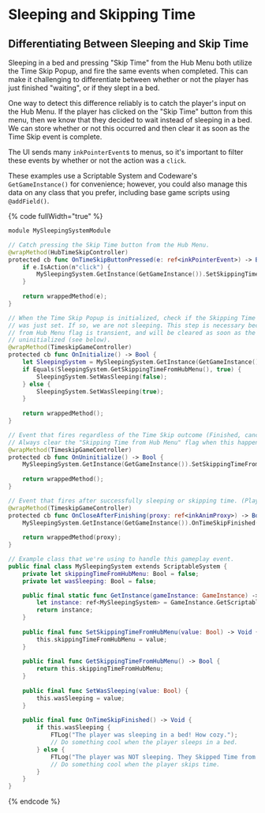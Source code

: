 # Sleeping and Skipping Time

## Differentiating Between Sleeping and Skip Time

Sleeping in a bed and pressing "Skip Time" from the Hub Menu both utilize the Time Skip Popup, and fire the same events when completed. This can make it challenging to differentiate between whether or not the player has just finished "waiting", or if they slept in a bed.

One way to detect this difference reliably is to catch the player's input on the Hub Menu. If the player has clicked on the "Skip Time" button from this menu, then we know that they decided to wait instead of sleeping in a bed. We can store whether or not this occurred and then clear it as soon as the Time Skip event is complete.

The UI sends many `inkPointerEvent`s to menus, so it's important to filter these events by whether or not the action was a `click`.

These examples use a Scriptable System and Codeware's `GetGameInstance()` for convenience; however, you could also manage this data on any class that you prefer, including base game scripts using `@addField()`.

{% code fullWidth="true" %}
```swift
module MySleepingSystemModule

// Catch pressing the Skip Time button from the Hub Menu.
@wrapMethod(HubTimeSkipController)
protected cb func OnTimeSkipButtonPressed(e: ref<inkPointerEvent>) -> Bool {
	if e.IsAction(n"click") {
		MySleepingSystem.GetInstance(GetGameInstance()).SetSkippingTimeFromHubMenu(true);
	}
	
	return wrappedMethod(e);
}

// When the Time Skip Popup is initialized, check if the Skipping Time from Hub Menu flag 
// was just set. If so, we are not sleeping. This step is necessary because the Skipping Time 
// from Hub Menu flag is transient, and will be cleared as soon as the Time Skip Popup is 
// uninitialized (see below).
@wrapMethod(TimeskipGameController)
protected cb func OnInitialize() -> Bool {
	let SleepingSystem = MySleepingSystem.GetInstance(GetGameInstance());
	if Equals(SleepingSystem.GetSkippingTimeFromHubMenu(), true) {
		SleepingSystem.SetWasSleeping(false);
	} else {
		SleepingSystem.SetWasSleeping(true);
	}
	
	return wrappedMethod();
}

// Event that fires regardless of the Time Skip outcome (Finished, cancelled, etc).
// Always clear the "Skipping Time from Hub Menu" flag when this happens.
@wrapMethod(TimeskipGameController)
protected cb func OnUninitialize() -> Bool {
	MySleepingSystem.GetInstance(GetGameInstance()).SetSkippingTimeFromHubMenu(false);
	
	return wrappedMethod();
}

// Event that fires after successfully sleeping or skipping time. (Player didn't cancel out of the menu)
@wrapMethod(TimeskipGameController)
protected cb func OnCloseAfterFinishing(proxy: ref<inkAnimProxy>) -> Bool {
	MySleepingSystem.GetInstance(GetGameInstance()).OnTimeSkipFinished();
	
	return wrappedMethod(proxy);
}

// Example class that we're using to handle this gameplay event.
public final class MySleepingSystem extends ScriptableSystem {
	private let skippingTimeFromHubMenu: Bool = false;
	private let wasSleeping: Bool = false;

	public final static func GetInstance(gameInstance: GameInstance) -> ref<MySleepingSystem> {
		let instance: ref<MySleepingSystem> = GameInstance.GetScriptableSystemsContainer(gameInstance).Get(n"MySleepingSystemModule.MySleepingSystem") as MySleepingSystem;
		return instance;
	}
	
	public final func SetSkippingTimeFromHubMenu(value: Bool) -> Void {
		this.skippingTimeFromHubMenu = value;
	}
	
	public final func GetSkippingTimeFromHubMenu() -> Bool {
		return this.skippingTimeFromHubMenu;
	}
	
	public final func SetWasSleeping(value: Bool) {
		this.wasSleeping = value;
	}
	
	public final func OnTimeSkipFinished() -> Void {
		if this.wasSleeping {
			FTLog("The player was sleeping in a bed! How cozy.");
			// Do something cool when the player sleeps in a bed.
		} else {
			FTLog("The player was NOT sleeping. They Skipped Time from the Menu.");
			// Do something cool when the player skips time.
		}
	}
}
```
{% endcode %}
